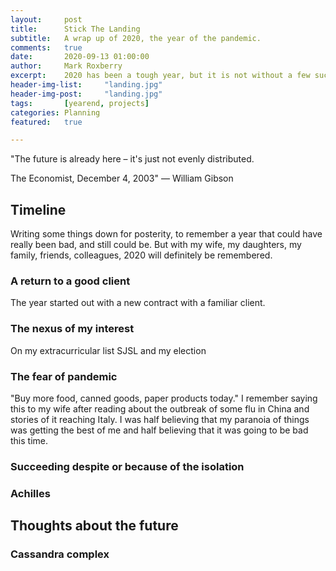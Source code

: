 ```yaml
---
layout:     post
title:      Stick The Landing
subtitle:   A wrap up of 2020, the year of the pandemic.
comments:   true
date:       2020-09-13 01:00:00
author:     Mark Roxberry
excerpt:    2020 has been a tough year, but it is not without a few successes and joy.
header-img-list:     "landing.jpg"
header-img-post:     "landing.jpg"
tags:       [yearend, projects]
categories: Planning
featured:   true

---
```


"The future is already here – it's just not evenly distributed.

The Economist, December 4, 2003" 
― William Gibson

## Timeline
Writing some things down for posterity, to remember a year that could have really been bad, and still could be.  But with my wife, my daughters, my family, friends, colleagues, 2020 will definitely be remembered.

### A return to a good client
The year started out with a new contract with a familiar client.

### The nexus of my interest
On my extracurricular list SJSL and my election

### The fear of pandemic
"Buy more food, canned goods, paper products today."  I remember saying this to my wife after reading about the outbreak of some flu in China and stories of it reaching Italy.  I was half believing that my paranoia of things was getting the best of me and half believing that it was going to be bad this time.

### Succeeding despite or because of the isolation

### Achilles 



## Thoughts about the future

### Cassandra complex





